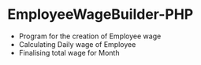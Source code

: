 # EmployeeWageBuilder-PHP
* Program for the creation of Employee wage
* Calculating Daily wage of Employee
* Finalising total wage for Month

